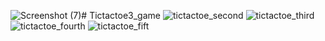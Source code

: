 ![Screenshot (7)](https://github.com/aniketfating/TictactoeGame/assets/98259533/493dd18d-0a7a-4130-a2e2-3229a94f19d8)# Tictactoe3_game
![tictactoe_second](https://github.com/aniketfating/TictactoeGame/assets/98259533/dc8a3f45-cd71-4a1d-9fb3-b76427d32d2e)
![tictactoe_third](https://github.com/aniketfating/TictactoeGame/assets/98259533/da2e43ea-beab-40e3-8859-c8d04d5f9c3c)
![tictactoe_fourth](https://github.com/aniketfating/TictactoeGame/assets/98259533/a5462468-d8e7-4560-aeb1-f9fc7dee232a)
![tictactoe_fift](https://github.com/aniketfating/TictactoeGame/assets/98259533/b9d73f18-25de-449a-aaaf-33a34e824db5)
